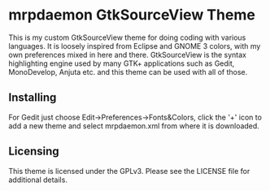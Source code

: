 mrpdaemon GtkSourceView Theme
=============================

This is my custom GtkSourceView theme for doing coding with various
languages. It is loosely inspired from Eclipse and GNOME 3 colors, with my own
preferences mixed in here and there. GtkSourceView is the syntax highlighting
engine used by many GTK+ applications such as Gedit, MonoDevelop, Anjuta etc.
and this theme can be used with all of those.

## Installing

For Gedit just choose Edit->Preferences->Fonts&Colors, click the '+' icon to
add a new theme and select mrpdaemon.xml from where it is downloaded.

## Licensing

This theme is licensed under the GPLv3. Please see the LICENSE file for
additional details.
